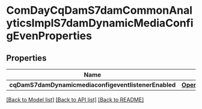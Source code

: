# ComDayCqDamS7damCommonAnalyticsImplS7damDynamicMediaConfigEvenProperties

## Properties
Name | Type | Description | Notes
------------ | ------------- | ------------- | -------------
**cqDamS7damDynamicmediaconfigeventlistenerEnabled** | [**OpenAPI\Server\Model\ConfigNodePropertyBoolean**](ConfigNodePropertyBoolean.md) |  | [optional] 

[[Back to Model list]](../README.md#documentation-for-models) [[Back to API list]](../README.md#documentation-for-api-endpoints) [[Back to README]](../README.md)


